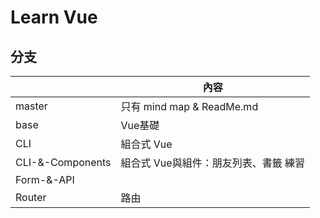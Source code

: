 # Learn Vue

## 分支
|                   | 內容                                  |
| ----------------- | ------------------------------------ |
| master            | 只有 mind map & ReadMe.md             |
| base              | Vue基礎                               |
| CLI               | 組合式 Vue                            |
| CLI-&-Components  | 組合式 Vue與組件：朋友列表、書籤 練習      |
| Form-&-API        |         |
| Router            | 路由                                  |
